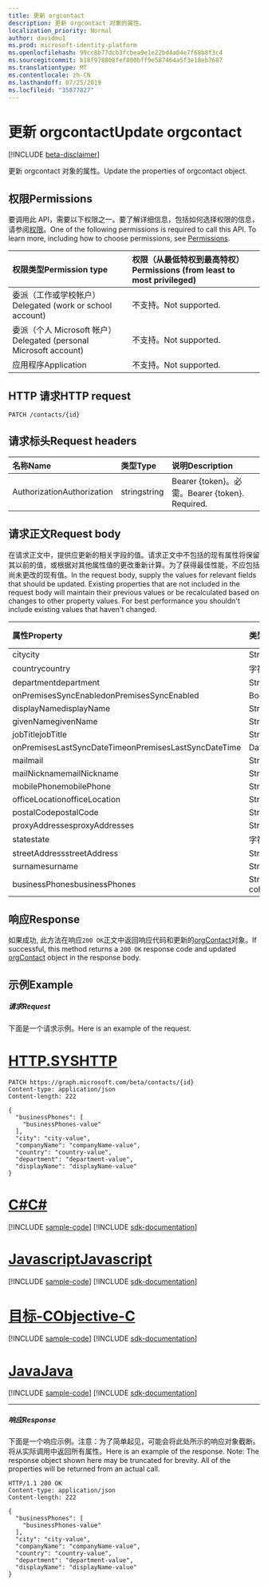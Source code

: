 ```yaml
---
title: 更新 orgcontact
description: 更新 orgcontact 对象的属性。
localization_priority: Normal
author: davidmu1
ms.prod: microsoft-identity-platform
ms.openlocfilehash: 99cc8b77dcb3fcbea9e1e22bd4a04e7f68b8f3c4
ms.sourcegitcommit: b18f978808fef800bff9e587464a5f3e18eb7687
ms.translationtype: MT
ms.contentlocale: zh-CN
ms.lasthandoff: 07/25/2019
ms.locfileid: "35877827"
---
```

# <a name="update-orgcontact"></a><span data-ttu-id="d7b62-103">更新 orgcontact</span><span class="sxs-lookup"><span data-stu-id="d7b62-103">Update orgcontact</span></span>

[!INCLUDE [beta-disclaimer](../../includes/beta-disclaimer.md)]

<span data-ttu-id="d7b62-104">更新 orgcontact 对象的属性。</span><span class="sxs-lookup"><span data-stu-id="d7b62-104">Update the properties of orgcontact object.</span></span>
## <a name="permissions"></a><span data-ttu-id="d7b62-105">权限</span><span class="sxs-lookup"><span data-stu-id="d7b62-105">Permissions</span></span>
<span data-ttu-id="d7b62-p101">要调用此 API，需要以下权限之一。要了解详细信息，包括如何选择权限的信息，请参阅[权限](/graph/permissions-reference)。</span><span class="sxs-lookup"><span data-stu-id="d7b62-p101">One of the following permissions is required to call this API. To learn more, including how to choose permissions, see [Permissions](/graph/permissions-reference).</span></span>

|<span data-ttu-id="d7b62-108">权限类型</span><span class="sxs-lookup"><span data-stu-id="d7b62-108">Permission type</span></span>      | <span data-ttu-id="d7b62-109">权限（从最低特权到最高特权）</span><span class="sxs-lookup"><span data-stu-id="d7b62-109">Permissions (from least to most privileged)</span></span>              |
|:--------------------|:---------------------------------------------------------|
|<span data-ttu-id="d7b62-110">委派（工作或学校帐户）</span><span class="sxs-lookup"><span data-stu-id="d7b62-110">Delegated (work or school account)</span></span> | <span data-ttu-id="d7b62-111">不支持。</span><span class="sxs-lookup"><span data-stu-id="d7b62-111">Not supported.</span></span>    |
|<span data-ttu-id="d7b62-112">委派（个人 Microsoft 帐户）</span><span class="sxs-lookup"><span data-stu-id="d7b62-112">Delegated (personal Microsoft account)</span></span> | <span data-ttu-id="d7b62-113">不支持。</span><span class="sxs-lookup"><span data-stu-id="d7b62-113">Not supported.</span></span>    |
|<span data-ttu-id="d7b62-114">应用程序</span><span class="sxs-lookup"><span data-stu-id="d7b62-114">Application</span></span> | <span data-ttu-id="d7b62-115">不支持。</span><span class="sxs-lookup"><span data-stu-id="d7b62-115">Not supported.</span></span> |

## <a name="http-request"></a><span data-ttu-id="d7b62-116">HTTP 请求</span><span class="sxs-lookup"><span data-stu-id="d7b62-116">HTTP request</span></span>
<!-- { "blockType": "ignored" } -->
```http
PATCH /contacts/{id}
```
## <a name="request-headers"></a><span data-ttu-id="d7b62-117">请求标头</span><span class="sxs-lookup"><span data-stu-id="d7b62-117">Request headers</span></span>
| <span data-ttu-id="d7b62-118">名称</span><span class="sxs-lookup"><span data-stu-id="d7b62-118">Name</span></span>       | <span data-ttu-id="d7b62-119">类型</span><span class="sxs-lookup"><span data-stu-id="d7b62-119">Type</span></span> | <span data-ttu-id="d7b62-120">说明</span><span class="sxs-lookup"><span data-stu-id="d7b62-120">Description</span></span>|
|:-----------|:------|:----------|
| <span data-ttu-id="d7b62-121">Authorization</span><span class="sxs-lookup"><span data-stu-id="d7b62-121">Authorization</span></span>  | <span data-ttu-id="d7b62-122">string</span><span class="sxs-lookup"><span data-stu-id="d7b62-122">string</span></span>  | <span data-ttu-id="d7b62-p102">Bearer {token}。必需。</span><span class="sxs-lookup"><span data-stu-id="d7b62-p102">Bearer {token}. Required.</span></span> |

## <a name="request-body"></a><span data-ttu-id="d7b62-125">请求正文</span><span class="sxs-lookup"><span data-stu-id="d7b62-125">Request body</span></span>
<span data-ttu-id="d7b62-p103">在请求正文中，提供应更新的相关字段的值。请求正文中不包括的现有属性将保留其以前的值，或根据对其他属性值的更改重新计算。为了获得最佳性能，不应包括尚未更改的现有值。</span><span class="sxs-lookup"><span data-stu-id="d7b62-p103">In the request body, supply the values for relevant fields that should be updated. Existing properties that are not included in the request body will maintain their previous values or be recalculated based on changes to other property values. For best performance you shouldn't include existing values that haven't changed.</span></span>

| <span data-ttu-id="d7b62-129">属性</span><span class="sxs-lookup"><span data-stu-id="d7b62-129">Property</span></span>     | <span data-ttu-id="d7b62-130">类型</span><span class="sxs-lookup"><span data-stu-id="d7b62-130">Type</span></span>   |<span data-ttu-id="d7b62-131">说明</span><span class="sxs-lookup"><span data-stu-id="d7b62-131">Description</span></span>|
|:---------------|:--------|:----------|
|<span data-ttu-id="d7b62-132">city</span><span class="sxs-lookup"><span data-stu-id="d7b62-132">city</span></span>|<span data-ttu-id="d7b62-133">String</span><span class="sxs-lookup"><span data-stu-id="d7b62-133">String</span></span>||
|<span data-ttu-id="d7b62-134">country</span><span class="sxs-lookup"><span data-stu-id="d7b62-134">country</span></span>|<span data-ttu-id="d7b62-135">字符串</span><span class="sxs-lookup"><span data-stu-id="d7b62-135">String</span></span>||
|<span data-ttu-id="d7b62-136">department</span><span class="sxs-lookup"><span data-stu-id="d7b62-136">department</span></span>|<span data-ttu-id="d7b62-137">String</span><span class="sxs-lookup"><span data-stu-id="d7b62-137">String</span></span>||
|<span data-ttu-id="d7b62-138">onPremisesSyncEnabled</span><span class="sxs-lookup"><span data-stu-id="d7b62-138">onPremisesSyncEnabled</span></span>|<span data-ttu-id="d7b62-139">Boolean</span><span class="sxs-lookup"><span data-stu-id="d7b62-139">Boolean</span></span>||
|<span data-ttu-id="d7b62-140">displayName</span><span class="sxs-lookup"><span data-stu-id="d7b62-140">displayName</span></span>|<span data-ttu-id="d7b62-141">String</span><span class="sxs-lookup"><span data-stu-id="d7b62-141">String</span></span>||
|<span data-ttu-id="d7b62-142">givenName</span><span class="sxs-lookup"><span data-stu-id="d7b62-142">givenName</span></span>|<span data-ttu-id="d7b62-143">String</span><span class="sxs-lookup"><span data-stu-id="d7b62-143">String</span></span>||
|<span data-ttu-id="d7b62-144">jobTitle</span><span class="sxs-lookup"><span data-stu-id="d7b62-144">jobTitle</span></span>|<span data-ttu-id="d7b62-145">String</span><span class="sxs-lookup"><span data-stu-id="d7b62-145">String</span></span>||
|<span data-ttu-id="d7b62-146">onPremisesLastSyncDateTime</span><span class="sxs-lookup"><span data-stu-id="d7b62-146">onPremisesLastSyncDateTime</span></span>|<span data-ttu-id="d7b62-147">DateTimeOffset</span><span class="sxs-lookup"><span data-stu-id="d7b62-147">DateTimeOffset</span></span>||
|<span data-ttu-id="d7b62-148">mail</span><span class="sxs-lookup"><span data-stu-id="d7b62-148">mail</span></span>|<span data-ttu-id="d7b62-149">String</span><span class="sxs-lookup"><span data-stu-id="d7b62-149">String</span></span>||
|<span data-ttu-id="d7b62-150">mailNickname</span><span class="sxs-lookup"><span data-stu-id="d7b62-150">mailNickname</span></span>|<span data-ttu-id="d7b62-151">String</span><span class="sxs-lookup"><span data-stu-id="d7b62-151">String</span></span>||
|<span data-ttu-id="d7b62-152">mobilePhone</span><span class="sxs-lookup"><span data-stu-id="d7b62-152">mobilePhone</span></span>|<span data-ttu-id="d7b62-153">String</span><span class="sxs-lookup"><span data-stu-id="d7b62-153">String</span></span>||
|<span data-ttu-id="d7b62-154">officeLocation</span><span class="sxs-lookup"><span data-stu-id="d7b62-154">officeLocation</span></span>|<span data-ttu-id="d7b62-155">String</span><span class="sxs-lookup"><span data-stu-id="d7b62-155">String</span></span>||
|<span data-ttu-id="d7b62-156">postalCode</span><span class="sxs-lookup"><span data-stu-id="d7b62-156">postalCode</span></span>|<span data-ttu-id="d7b62-157">String</span><span class="sxs-lookup"><span data-stu-id="d7b62-157">String</span></span>||
|<span data-ttu-id="d7b62-158">proxyAddresses</span><span class="sxs-lookup"><span data-stu-id="d7b62-158">proxyAddresses</span></span>|<span data-ttu-id="d7b62-159">String</span><span class="sxs-lookup"><span data-stu-id="d7b62-159">String</span></span>||
|<span data-ttu-id="d7b62-160">state</span><span class="sxs-lookup"><span data-stu-id="d7b62-160">state</span></span>|<span data-ttu-id="d7b62-161">字符串</span><span class="sxs-lookup"><span data-stu-id="d7b62-161">String</span></span>||
|<span data-ttu-id="d7b62-162">streetAddress</span><span class="sxs-lookup"><span data-stu-id="d7b62-162">streetAddress</span></span>|<span data-ttu-id="d7b62-163">String</span><span class="sxs-lookup"><span data-stu-id="d7b62-163">String</span></span>||
|<span data-ttu-id="d7b62-164">surname</span><span class="sxs-lookup"><span data-stu-id="d7b62-164">surname</span></span>|<span data-ttu-id="d7b62-165">String</span><span class="sxs-lookup"><span data-stu-id="d7b62-165">String</span></span>||
|<span data-ttu-id="d7b62-166">businessPhones</span><span class="sxs-lookup"><span data-stu-id="d7b62-166">businessPhones</span></span>|<span data-ttu-id="d7b62-167">String collection</span><span class="sxs-lookup"><span data-stu-id="d7b62-167">String collection</span></span>||

## <a name="response"></a><span data-ttu-id="d7b62-168">响应</span><span class="sxs-lookup"><span data-stu-id="d7b62-168">Response</span></span>

<span data-ttu-id="d7b62-169">如果成功, 此方法在响应`200 OK`正文中返回响应代码和更新的[orgContact](../resources/orgcontact.md)对象。</span><span class="sxs-lookup"><span data-stu-id="d7b62-169">If successful, this method returns a `200 OK` response code and updated [orgContact](../resources/orgcontact.md) object in the response body.</span></span>
## <a name="example"></a><span data-ttu-id="d7b62-170">示例</span><span class="sxs-lookup"><span data-stu-id="d7b62-170">Example</span></span>
##### <a name="request"></a><span data-ttu-id="d7b62-171">请求</span><span class="sxs-lookup"><span data-stu-id="d7b62-171">Request</span></span>
<span data-ttu-id="d7b62-172">下面是一个请求示例。</span><span class="sxs-lookup"><span data-stu-id="d7b62-172">Here is an example of the request.</span></span>

# <a name="httptabhttp"></a>[<span data-ttu-id="d7b62-173">HTTP.SYS</span><span class="sxs-lookup"><span data-stu-id="d7b62-173">HTTP</span></span>](#tab/http)
<!-- {
  "blockType": "request",
  "name": "update_orgcontact"
}-->
```http
PATCH https://graph.microsoft.com/beta/contacts/{id}
Content-type: application/json
Content-length: 222

{
  "businessPhones": [
    "businessPhones-value"
  ],
  "city": "city-value",
  "companyName": "companyName-value",
  "country": "country-value",
  "department": "department-value",
  "displayName": "displayName-value"
}
```
# <a name="ctabcsharp"></a>[<span data-ttu-id="d7b62-174">C#</span><span class="sxs-lookup"><span data-stu-id="d7b62-174">C#</span></span>](#tab/csharp)
[!INCLUDE [sample-code](../includes/snippets/csharp/update-orgcontact-csharp-snippets.md)]
[!INCLUDE [sdk-documentation](../includes/snippets/snippets-sdk-documentation-link.md)]

# <a name="javascripttabjavascript"></a>[<span data-ttu-id="d7b62-175">Javascript</span><span class="sxs-lookup"><span data-stu-id="d7b62-175">Javascript</span></span>](#tab/javascript)
[!INCLUDE [sample-code](../includes/snippets/javascript/update-orgcontact-javascript-snippets.md)]
[!INCLUDE [sdk-documentation](../includes/snippets/snippets-sdk-documentation-link.md)]

# <a name="objective-ctabobjc"></a>[<span data-ttu-id="d7b62-176">目标-C</span><span class="sxs-lookup"><span data-stu-id="d7b62-176">Objective-C</span></span>](#tab/objc)
[!INCLUDE [sample-code](../includes/snippets/objc/update-orgcontact-objc-snippets.md)]
[!INCLUDE [sdk-documentation](../includes/snippets/snippets-sdk-documentation-link.md)]

# <a name="javatabjava"></a>[<span data-ttu-id="d7b62-177">Java</span><span class="sxs-lookup"><span data-stu-id="d7b62-177">Java</span></span>](#tab/java)
[!INCLUDE [sample-code](../includes/snippets/java/update-orgcontact-java-snippets.md)]
[!INCLUDE [sdk-documentation](../includes/snippets/snippets-sdk-documentation-link.md)]

---

##### <a name="response"></a><span data-ttu-id="d7b62-178">响应</span><span class="sxs-lookup"><span data-stu-id="d7b62-178">Response</span></span>
<span data-ttu-id="d7b62-p104">下面是一个响应示例。注意：为了简单起见，可能会将此处所示的响应对象截断。将从实际调用中返回所有属性。</span><span class="sxs-lookup"><span data-stu-id="d7b62-p104">Here is an example of the response. Note: The response object shown here may be truncated for brevity. All of the properties will be returned from an actual call.</span></span>
<!-- {
  "blockType": "response",
  "truncated": true,
  "@odata.type": "microsoft.graph.orgcontact"
} -->
```http
HTTP/1.1 200 OK
Content-type: application/json
Content-length: 222

{
  "businessPhones": [
    "businessPhones-value"
  ],
  "city": "city-value",
  "companyName": "companyName-value",
  "country": "country-value",
  "department": "department-value",
  "displayName": "displayName-value"
}
```

<!-- uuid: 8fcb5dbc-d5aa-4681-8e31-b001d5168d79
2015-10-25 14:57:30 UTC -->
<!--
{
  "type": "#page.annotation",
  "description": "Update orgcontact",
  "keywords": "",
  "section": "documentation",
  "tocPath": "",
  "suppressions": [
  ]
}
-->
